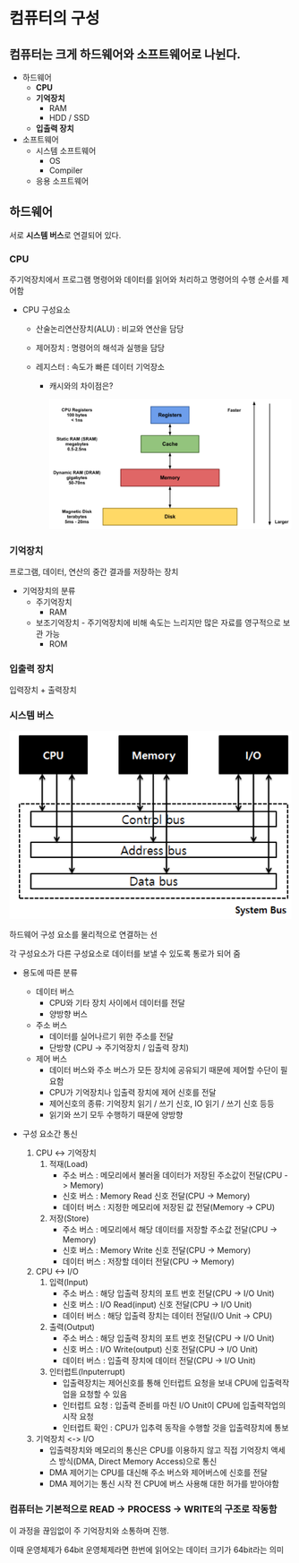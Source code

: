 # 컴퓨터의 구성

## 컴퓨터는 크게 하드웨어와 소프트웨어로 나뉜다.

- 하드웨어
  - **CPU**
  - **기억장치**
    - RAM
    - HDD / SSD
  - **입출력 장치**
- 소프트웨어
  - 시스템 소프트웨어
    - OS
    - Compiler
  - 응용 소프트웨어

## 하드웨어

서로 **시스템 버스**로 연결되어 있다.

### CPU

주기억장치에서 프로그램 명령어와 데이터를 읽어와 처리하고 명령어의 수행 순서를 제어함

- CPU 구성요소

  - 산술논리연산장치(ALU) : 비교와 연산을 담당

  - 제어장치 : 명령어의 해석과 실행을 담당

  - 레지스터 : 속도가 빠른 데이터 기억장소

    - 캐시와의 차이점은?

      <img src="컴퓨터의 구성.assets/image-16463893799331.png">

### 기억장치

프로그램, 데이터, 연산의 중간 결과를 저장하는 장치

- 기억장치의 분류
  - 주기억장치
    - RAM
  - 보조기억장치 - 주기억장치에 비해 속도는 느리지만 많은 자료를 영구적으로 보관 가능
    - ROM

### 입출력 장치

입력장치 + 출력장치

### 시스템 버스

<img src="컴퓨터의 구성.assets/image-16463271077402-16463894058922.png">

하드웨어 구성 요소를 물리적으로 연결하는 선

각 구성요소가 다른 구성요소로 데이터를 보낼 수 있도록 통로가 되어 줌



- 용도에 따른 분류
  - 데이터 버스
    - CPU와 기타 장치 사이에서 데이터를 전달
    - 양방향 버스
  - 주소 버스
    - 데이터를 실어나르기 위한 주소를 전달
    - 단방향 (CPU → 주기억장치 / 입출력 장치)
  - 제어 버스
    - 데이터 버스와 주소 버스가 모든 장치에 공유되기 때문에 제어할 수단이 필요함
    - CPU가 기억장치나 입출력 장치에 제어 신호를 전달
    - 제어신호의 종류: 기억장치 읽기 / 쓰기 신호, IO 읽기 / 쓰기 신호 등등
    - 읽기와 쓰기 모두 수행하기 때문에 양방향



- 구성 요소간 통신
  1. CPU <-> 기억장치
     1. 적재(Load)
        - 주소 버스 : 메모리에서 불러올 데이터가 저장된 주소값이 전달(CPU -> Memory)
        - 신호 버스 : Memory Read 신호 전달(CPU -> Memory)
        - 데이터 버스 : 지정한 메모리에 저장된 값 전달(Memory -> CPU)
     2. 저장(Store)
        - 주소 버스 : 메모리에서 해당 데이터를 저장할 주소값 전달(CPU -> Memory)
        - 신호 버스 : Memory Write 신호 전달(CPU -> Memory)
        - 데이터 버스 : 저장할 데이터 전달(CPU -> Memory)
  2. CPU <-> I/O
     1. 입력(Input)
        - 주소 버스 : 해당 입출력 장치의 포트 번호 전달(CPU -> I/O Unit)
        - 신호 버스 : I/O Read(input) 신호 전달(CPU -> I/O Unit)
        - 데이터 버스 : 해당 입출력 장치는 데이터 전달(I/O Unit -> CPU)
     2. 출력(Output)
        - 주소 버스 : 해당 입출력 장치의 포트 번호 전달(CPU -> I/O Unit)
        - 신호 버스 : I/O Write(output) 신호 전달(CPU -> I/O Unit)
        - 데이터 버스 : 입출력 장치에 데이터 전달(CPU -> I/O Unit)
     3. 인터럽트(Inputerrupt)
        - 입출력장치는 제어신호를 통해 인터럽트 요청을 보내 CPU에 입출력작업을 요청할 수 있음
        - 인터럽트 요청 : 입출력 준비를 마친 I/O Unit이 CPU에 입출력작업의 시작 요청
        - 인터럽트 확인 : CPU가 입추력 동작을 수행할 것을 입출력장치에 통보
  3. 기억장치 <-> I/O
     - 입출력장치와 메모리의 통신은 CPU를 이용하지 않고 직접 기억장치 액세스 방식(DMA, Direct Memory Access)으로 통신
     - DMA 제어기는 CPU를 대신해 주소 버스와 제어버스에 신호를 전달
     - DMA 제어기는 통신 시작 전 CPU에 버스 사용해 대한 허가를 받아야함

### 컴퓨터는 기본적으로 READ → PROCESS → WRITE의 구조로 작동함

이 과정을 끊임없이 주 기억장치와 소통하며 진행.

이때 운영체제가 64bit 운영체제라면 한번에 읽어오는 데이터 크기가 64bit라는 의미
